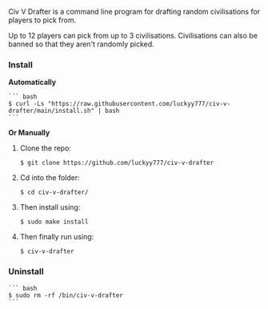 Civ V Drafter is a command line program for drafting random civilisations for players to pick from.

Up to 12 players can pick from up to 3 civilisations. Civilisations can also be banned so that they aren't randomly picked.

<h3>Install</h3>

**Automatically**

    ``` bash
    $ curl -Ls "https://raw.githubusercontent.com/luckyy777/civ-v-drafter/main/install.sh" | bash
    ```

**Or Manually**

1. Clone the repo:

    ```
    $ git clone https://github.com/luckyy777/civ-v-drafter
    ```

2. Cd into the folder:

    ```
    $ cd civ-v-drafter/
    ```

3. Then install using:

    ```
    $ sudo make install
    ```
  
4. Then finally run using:

    ```
    $ civ-v-drafter
    ```

<h3>Uninstall</h3>
    
    ``` bash
    $ sudo rm -rf /bin/civ-v-drafter
    ```

